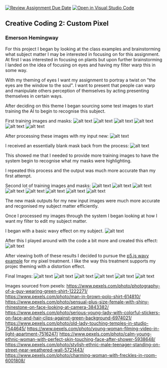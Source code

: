 [![Review Assignment Due Date](https://classroom.github.com/assets/deadline-readme-button-24ddc0f5d75046c5622901739e7c5dd533143b0c8e959d652212380cedb1ea36.svg)](https://classroom.github.com/a/ex6pWDJu)
[![Open in Visual Studio Code](https://classroom.github.com/assets/open-in-vscode-718a45dd9cf7e7f842a935f5ebbe5719a5e09af4491e668f4dbf3b35d5cca122.svg)](https://classroom.github.com/online_ide?assignment_repo_id=15089931&assignment_repo_type=AssignmentRepo)
## Creative Coding 2: Custom Pixel
### Emerson Hemingway

For this project I began by looking at the class examples and brainstorming what subject matter I may be interested in focusing on for this assignment. At first I was interested in focusing on plants but upon further brainstorming I landed on the idea of focusing on eyes and having my filter warp this in some way.

With my theming of eyes I want my assignment to portray a twist on "the eyes are the window to the soul". I want to present that people can warp and manipulate others perception of themselves by acting presenting themselves in certain ways.

After deciding on this theme I began sourcing some test images to start training the AI to begin to recognise this subject.

First training images and masks:
![alt text](input_1.jpg)
![alt text](mask_1.png)
![alt text](input_2.jpg)
![alt text](mask_2.png)
![alt text](input_3.jpg)
![alt text](mask_3.png)

After processing these images with my input new:
![alt text](input_new.jpg)

I received an essentially blank mask back from the process:
![alt text](mask_new.png)

This showed me that I needed to provide more training images to have the system begin to recognise what my masks were highlighting.

I repeated this process and the output was much more accurate than my first attempt.

Second lot of training images and masks:
![alt text](input_4.jpg)
![alt text](mask_4.png)
![alt text](input_5.jpg)
![alt text](mask_5.png)
![alt text](input_6.jpg)
![alt text](mask_6.png)
![alt text](input_7.jpg)
![alt text](mask_7.png)

The new mask outputs for my new input images were much more accurate and recgonised my subject matter efficiently.

Once I processed my images through the system I began looking at how I want my filter to edit my subject matter.

I began with a basic wavy effect on my subject.
![alt text](<preview (15).jpg>)

After this I played around with the code a bit more and created this effect:
![alt text](<preview (16).jpg>)

After viewing both of these results I decided to pursue the [p5.js wavy example](https://github.com/23-2-DSDN242/mddn-242-data-mapping-dribnet/blob/8102140af8a1de2b7ac0ee6fc219f80a70329b7f/sketch.js) for my pixel treatment. I like the way this treatment supports my projec theming with a distortion effect.

Final Images:
![alt text](output_1.png)
![alt text](output_2.png)
![alt text](output_3.png)
![alt text](output_4.png)
![alt text](output_5.png)
![alt text](output_6.png)

Images sourced from pexels:
https://www.pexels.com/photo/photography-of-a-guy-wearing-green-shirt-1222271/
https://www.pexels.com/photo/man-in-brown-polo-shirt-614810/
https://www.pexels.com/photo/sensual-plus-size-female-with-shiny-rhinestone-on-face-looking-at-camera-3843382/
https://www.pexels.com/photo/serious-young-lady-with-colorful-stickers-on-face-and-hair-clips-against-green-background-6974021/
https://www.pexels.com/photo/old-lady-touching-temples-in-studio-7544645/
https://www.pexels.com/photo/young-woman-filming-video-in-light-apartment-7516247/
https://www.pexels.com/photo/calm-young-ethnic-woman-with-perfect-skin-touching-face-after-shower-5938648/
https://www.pexels.com/photo/stylish-ethnic-male-teenager-standing-on-street-near-weathered-wall-5721443/
https://www.pexels.com/photo/charming-woman-with-freckles-in-room-6001808/
